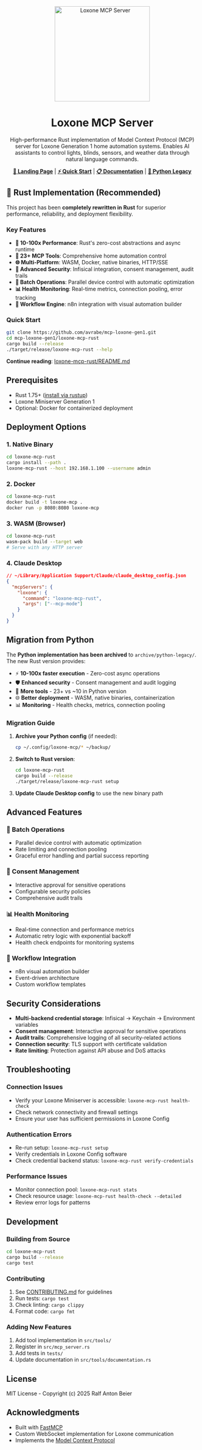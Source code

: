 <!--
SPDX-License-Identifier: MIT
Copyright (c) 2025 Ralf Anton Beier
-->

<div align="center">
  <img src="mcp-loxone-gen1.png" alt="Loxone MCP Server" width="250"/>
  
  # Loxone MCP Server

  High-performance Rust implementation of Model Context Protocol (MCP) server for Loxone Generation 1 home automation systems. Enables AI assistants to control lights, blinds, sensors, and weather data through natural language commands.

  **[📖 Landing Page](https://avrabe.github.io/mcp-loxone-gen1/)** | **[⚡ Quick Start](#quick-start)** | **[📋 Documentation](loxone-mcp-rust/README.md)** | **[🐍 Python Legacy](archive/python-legacy/)**
</div>

## 🦀 Rust Implementation (Recommended)

This project has been **completely rewritten in Rust** for superior performance, reliability, and deployment flexibility.

### Key Features

- **🚀 10-100x Performance**: Rust's zero-cost abstractions and async runtime
- **🔧 23+ MCP Tools**: Comprehensive home automation control
- **🌐 Multi-Platform**: WASM, Docker, native binaries, HTTP/SSE
- **🔐 Advanced Security**: Infisical integration, consent management, audit trails  
- **🎯 Batch Operations**: Parallel device control with automatic optimization
- **📊 Health Monitoring**: Real-time metrics, connection pooling, error tracking
- **🔄 Workflow Engine**: n8n integration with visual automation builder

### Quick Start

```bash
git clone https://github.com/avrabe/mcp-loxone-gen1.git
cd mcp-loxone-gen1/loxone-mcp-rust
cargo build --release
./target/release/loxone-mcp-rust --help
```

**Continue reading**: [loxone-mcp-rust/README.md](loxone-mcp-rust/README.md)

## Prerequisites

- Rust 1.75+ ([install via rustup](https://rustup.rs/))
- Loxone Miniserver Generation 1
- Optional: Docker for containerized deployment

## Deployment Options

### 1. Native Binary
```bash
cd loxone-mcp-rust
cargo install --path .
loxone-mcp-rust --host 192.168.1.100 --username admin
```

### 2. Docker
```bash
cd loxone-mcp-rust
docker build -t loxone-mcp .
docker run -p 8080:8080 loxone-mcp
```

### 3. WASM (Browser)
```bash
cd loxone-mcp-rust
wasm-pack build --target web
# Serve with any HTTP server
```

### 4. Claude Desktop
```json
// ~/Library/Application Support/Claude/claude_desktop_config.json
{
  "mcpServers": {
    "loxone": {
      "command": "loxone-mcp-rust",
      "args": ["--mcp-mode"]
    }
  }
}
```

## Migration from Python

The **Python implementation has been archived** to `archive/python-legacy/`. The new Rust version provides:

- ⚡ **10-100x faster execution** - Zero-cost async operations
- 🛡️ **Enhanced security** - Consent management and audit logging  
- 🔧 **More tools** - 23+ vs ~10 in Python version
- 🌐 **Better deployment** - WASM, native binaries, containerization
- 📊 **Monitoring** - Health checks, metrics, connection pooling

### Migration Guide

1. **Archive your Python config** (if needed):
   ```bash
   cp ~/.config/loxone-mcp/* ~/backup/
   ```

2. **Switch to Rust version**:
   ```bash
   cd loxone-mcp-rust
   cargo build --release
   ./target/release/loxone-mcp-rust setup
   ```

3. **Update Claude Desktop config** to use the new binary path

## Advanced Features

### 🎯 Batch Operations
- Parallel device control with automatic optimization
- Rate limiting and connection pooling
- Graceful error handling and partial success reporting

### 🔐 Consent Management
- Interactive approval for sensitive operations
- Configurable security policies
- Comprehensive audit trails

### 📊 Health Monitoring
- Real-time connection and performance metrics
- Automatic retry logic with exponential backoff
- Health check endpoints for monitoring systems

### 🔄 Workflow Integration
- n8n visual automation builder
- Event-driven architecture
- Custom workflow templates

## Security Considerations

- **Multi-backend credential storage**: Infisical → Keychain → Environment variables
- **Consent management**: Interactive approval for sensitive operations
- **Audit trails**: Comprehensive logging of all security-related actions
- **Connection security**: TLS support with certificate validation
- **Rate limiting**: Protection against API abuse and DoS attacks

## Troubleshooting

### Connection Issues
- Verify your Loxone Miniserver is accessible: `loxone-mcp-rust health-check`
- Check network connectivity and firewall settings
- Ensure your user has sufficient permissions in Loxone Config

### Authentication Errors
- Re-run setup: `loxone-mcp-rust setup`
- Verify credentials in Loxone Config software
- Check credential backend status: `loxone-mcp-rust verify-credentials`

### Performance Issues
- Monitor connection pool: `loxone-mcp-rust stats`
- Check resource usage: `loxone-mcp-rust health-check --detailed`
- Review error logs for patterns

## Development

### Building from Source
```bash
cd loxone-mcp-rust
cargo build --release
cargo test
```

### Contributing
1. See [CONTRIBUTING.md](CONTRIBUTING.md) for guidelines
2. Run tests: `cargo test`
3. Check linting: `cargo clippy`
4. Format code: `cargo fmt`

### Adding New Features
1. Add tool implementation in `src/tools/`
2. Register in `src/mcp_server.rs`
3. Add tests in `tests/`
4. Update documentation in `src/tools/documentation.rs`

## License

MIT License - Copyright (c) 2025 Ralf Anton Beier

## Acknowledgments

- Built with [FastMCP](https://github.com/jlowin/fastmcp)
- Custom WebSocket implementation for Loxone communication
- Implements the [Model Context Protocol](https://modelcontextprotocol.io)
